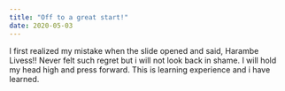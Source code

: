 ```yaml
---
title: "Off to a great start!"
date: 2020-05-03
---
```


I first realized my mistake when the slide opened and said,
Harambe Livess!! Never felt such regret but i will not look back in shame. 
I will hold my head high and press forward. This is learning experience and i have learned.
